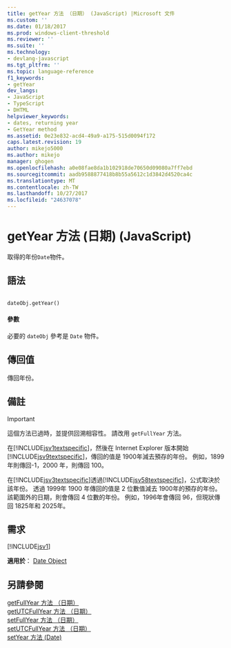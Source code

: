```yaml
---
title: getYear 方法 （日期） (JavaScript) |Microsoft 文件
ms.custom: ''
ms.date: 01/18/2017
ms.prod: windows-client-threshold
ms.reviewer: ''
ms.suite: ''
ms.technology:
- devlang-javascript
ms.tgt_pltfrm: ''
ms.topic: language-reference
f1_keywords:
- getYear
dev_langs:
- JavaScript
- TypeScript
- DHTML
helpviewer_keywords:
- dates, returning year
- GetYear method
ms.assetid: 0e23e832-acd4-49a9-a175-515d0094f172
caps.latest.revision: 19
author: mikejo5000
ms.author: mikejo
manager: ghogen
ms.openlocfilehash: a0e08fae8da1b102918de70650d09080a7ff7ebd
ms.sourcegitcommit: aadb9588877418b8b55a5612c1d3842d4520ca4c
ms.translationtype: MT
ms.contentlocale: zh-TW
ms.lasthandoff: 10/27/2017
ms.locfileid: "24637078"
---
```

# <a name="getyear-method-date-javascript"></a>getYear 方法 (日期) (JavaScript)
取得的年份`Date`物件。  
  
## <a name="syntax"></a>語法  
  
```  
  
dateObj.getYear()   
```  
  
#### <a name="parameters"></a>參數  
 必要的 `dateObj` 參考是 `Date` 物件。  
  
## <a name="return-value"></a>傳回值  
 傳回年份。  
  
## <a name="remarks"></a>備註  
  
> [!IMPORTANT]
>  這個方法已過時，並提供回溯相容性。 請改用 `getFullYear` 方法。  
  
 在[!INCLUDE[jsv1textspecific](../../javascript/reference/includes/jsv1textspecific-md.md)]，然後在 Internet Explorer 版本開始[!INCLUDE[jsv9textspecific](../../javascript/reference/includes/jsv9textspecific-md.md)]，傳回的值是 1900年減去預存的年份。 例如，1899 年則傳回-1，2000 年，則傳回 100。  
  
 在[!INCLUDE[jsv3textspecific](../../javascript/reference/includes/jsv3textspecific-md.md)]透過[!INCLUDE[jsv58textspecific](../../javascript/reference/includes/jsv58textspecific-md.md)]，公式取決於該年份。 透過 1999年 1900 年傳回的值是 2 位數值減去 1900年的預存的年份。 該範圍外的日期，則會傳回 4 位數的年份。 例如，1996年會傳回 96，但現狀傳回 1825年和 2025年。  
  
## <a name="requirements"></a>需求  
 [!INCLUDE[jsv1](../../javascript/misc/includes/jsv1-md.md)]  
  
 **適用於**： [Date Object](../../javascript/reference/date-object-javascript.md)  
  
## <a name="see-also"></a>另請參閱  
 [getFullYear 方法 （日期）](../../javascript/reference/getfullyear-method-date-javascript.md)   
 [getUTCFullYear 方法 （日期）](../../javascript/reference/getutcfullyear-method-date-javascript.md)   
 [setFullYear 方法 （日期）](../../javascript/reference/setfullyear-method-date-javascript.md)   
 [setUTCFullYear 方法 （日期）](../../javascript/reference/setutcfullyear-method-date-javascript.md)   
 [setYear 方法 (Date)](../../javascript/reference/setyear-method-date-javascript.md)